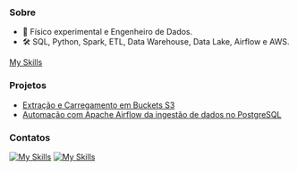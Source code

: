 ### Sobre
- 👋 Físico experimental e Engenheiro de Dados.
- 🛠️ SQL, Python, Spark, ETL, Data Warehouse, Data Lake, Airflow e AWS.

[My Skills](https://skillicons.dev/icons?i=postgres,mysql,py,aws,)

### Projetos
- [Extração e Carregamento em Buckets S3](https://github.com/odanilomachado/data_extraction_load_s3)
- [Automação com Apache Airflow da ingestão de dados no PostgreSQL](https://github.com/odanilomachado/postgres_ingestion_airflow)

### Contatos

[![My Skills](https://skillicons.dev/icons?i=linkedin)](https://www.linkedin.com/in/odanilomachado) [![My Skills](https://skillicons.dev/icons?i=gmail)](mailto:danilomd18@gmail.com)
